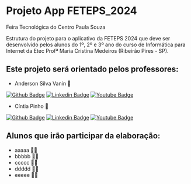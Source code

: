 # Projeto App FETEPS_2024

Feira Tecnológica do Centro Paula Souza

Estrutura do projeto para o aplicativo da FETEPS 2024 que deve ser desenvolvido pelos alunos do 1º, 2º e 3º ano do curso de Informática para Internet da Etec Profª Maria Cristina Medeiros (Ribeirão Pires - SP).

## Este projeto será orientado pelos professores:
- Anderson Silva Vanin :rocket:
  
[![Github Badge](https://img.shields.io/badge/-Github-000?style=flat-square&logo=Github&logoColor=white&link=https://github.com/profandersonvanin)](https://github.com/profandersonvanin)
[![Linkedin Badge](https://img.shields.io/badge/-LinkedIn-blue?style=flat-square&logo=Linkedin&logoColor=white&link=https://www.linkedin.com/in/anderson-vanin/)](https://www.linkedin.com/in/anderson-vanin/)
[![Youtube Badge](https://img.shields.io/badge/-YouTube-ff0000?style=flat-square&labelColor=ff0000&logo=youtube&logoColor=white&link=https://www.youtube.com/@andersonvanin7402/featured)](https://www.youtube.com/@andersonvanin7402/featured)

- Cíntia Pinho :rocket:

[![Github Badge](https://img.shields.io/badge/-Github-000?style=flat-square&logo=Github&logoColor=white&link=https://github.com/profcintiapinho)](https://github.com/profcintiapinho)
[![Linkedin Badge](https://img.shields.io/badge/-LinkedIn-blue?style=flat-square&logo=Linkedin&logoColor=white&link=https://www.linkedin.com/in/cíntia-pinho-08918381/)](https://www.linkedin.com/in/cíntia-pinho-08918381/)
[![Youtube Badge](https://img.shields.io/badge/-YouTube-ff0000?style=flat-square&labelColor=ff0000&logo=youtube&logoColor=white&link=https://www.youtube.com/user/@prof.cintiapinho7824)](https://www.youtube.com/user/@prof.cintiapinho7824)

## Alunos que irão participar da elaboração:
- aaaaa :student:
- bbbbb :student:
- ccccc :student:
- ddddd :student:
- eeeee :student:
